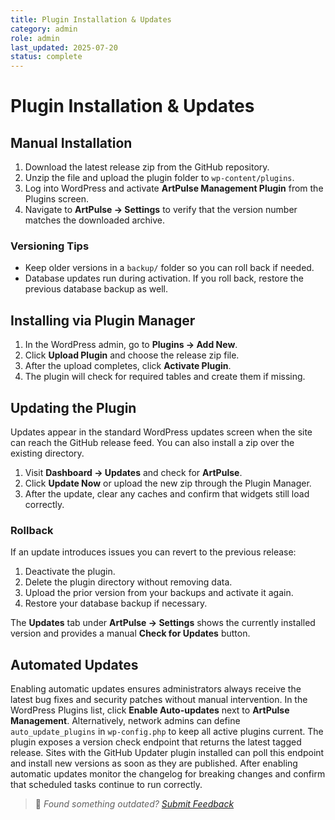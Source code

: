 ```yaml
---
title: Plugin Installation & Updates
category: admin
role: admin
last_updated: 2025-07-20
status: complete
---
```

# Plugin Installation & Updates


## Manual Installation

1. Download the latest release zip from the GitHub repository.
2. Unzip the file and upload the plugin folder to `wp-content/plugins`.
3. Log into WordPress and activate **ArtPulse Management Plugin** from the Plugins screen.
4. Navigate to **ArtPulse → Settings** to verify that the version number matches the downloaded archive.

### Versioning Tips

- Keep older versions in a `backup/` folder so you can roll back if needed.
- Database updates run during activation. If you roll back, restore the previous database backup as well.

## Installing via Plugin Manager

1. In the WordPress admin, go to **Plugins → Add New**.
2. Click **Upload Plugin** and choose the release zip file.
3. After the upload completes, click **Activate Plugin**.
4. The plugin will check for required tables and create them if missing.

## Updating the Plugin

Updates appear in the standard WordPress updates screen when the site can reach the GitHub release feed. You can also install a zip over the existing directory.

1. Visit **Dashboard → Updates** and check for **ArtPulse**.
2. Click **Update Now** or upload the new zip through the Plugin Manager.
3. After the update, clear any caches and confirm that widgets still load correctly.

### Rollback

If an update introduces issues you can revert to the previous release:

1. Deactivate the plugin.
2. Delete the plugin directory without removing data.
3. Upload the prior version from your backups and activate it again.
4. Restore your database backup if necessary.

The **Updates** tab under **ArtPulse → Settings** shows the currently installed version and provides a manual **Check for Updates** button.

## Automated Updates

Enabling automatic updates ensures administrators always receive the latest bug fixes and security patches without manual intervention. In the WordPress Plugins list, click **Enable Auto-updates** next to **ArtPulse Management**. Alternatively, network admins can define `auto_update_plugins` in `wp-config.php` to keep all active plugins current. The plugin exposes a version check endpoint that returns the latest tagged release. Sites with the GitHub Updater plugin installed can poll this endpoint and install new versions as soon as they are published. After enabling automatic updates monitor the changelog for breaking changes and confirm that scheduled tasks continue to run correctly.

> 💬 *Found something outdated? [Submit Feedback](../feedback.md)*
